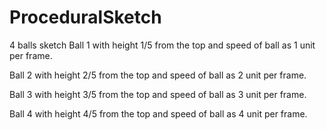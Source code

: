 # ProceduralSketch
4 balls sketch
Ball 1 with height 1/5 from the top and speed of ball as 1 unit per frame.


Ball 2 with height 2/5 from the top and speed of ball as 2 unit per frame.


Ball 3 with height 3/5 from the top and speed of ball as 3 unit per frame.


Ball 4 with height 4/5 from the top and speed of ball as 4 unit per frame.
